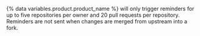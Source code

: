 {% data variables.product.product_name %} will only trigger reminders for up to five repositories per owner and 20 pull requests per repository. Reminders are not sent when changes are merged from upstream into a fork. 
